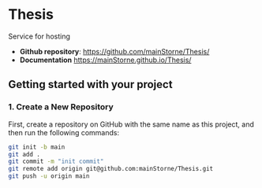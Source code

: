 # Thesis

Service for hosting

- **Github repository**: <https://github.com/mainStorne/Thesis/>
- **Documentation** <https://mainStorne.github.io/Thesis/>

## Getting started with your project

### 1. Create a New Repository

First, create a repository on GitHub with the same name as this project, and then run the following commands:

```bash
git init -b main
git add .
git commit -m "init commit"
git remote add origin git@github.com:mainStorne/Thesis.git
git push -u origin main
```
